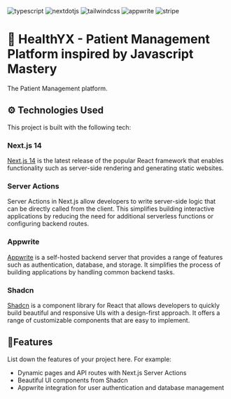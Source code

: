 <div>
  <div>
    <img src="https://img.shields.io/badge/-Typescript-black?style=for-the-badge&logoColor=white&logo=typescript&color=3178C6" alt="typescript" />
    <img src="https://img.shields.io/badge/-Next_._JS-black?style=for-the-badge&logoColor=white&logo=nextdotjs&color=000000" alt="nextdotjs" />
    <img src="https://img.shields.io/badge/-Tailwind_CSS-black?style=for-the-badge&logoColor=white&logo=tailwindcss&color=06B6D4" alt="tailwindcss" />
    <img src="https://img.shields.io/badge/-appwrite?style=for-the-badge&logoColor=white&logo=appwrite&color=412991" alt="appwrite" />
    <img src="https://img.shields.io/badge/-stripe-black?style=for-the-badge&logoColor=white&logo=stripe&color=0000FF" alt="stripe" />

  </div>
</div>

# 🚀 HealthYX - Patient Management Platform inspired by Javascript Mastery

The Patient Management platform.

## ⚙️ Technologies Used

This project is built with the following tech:

### Next.js 14

[Next.js 14](https://nextjs.org/) is the latest release of the popular React framework that enables functionality such as server-side rendering and generating static websites.

### Server Actions

Server Actions in Next.js allow developers to write server-side logic that can be directly called from the client. This simplifies building interactive applications by reducing the need for additional serverless functions or configuring backend routes.

### Appwrite

[Appwrite](https://appwrite.io/) is a self-hosted backend server that provides a range of features such as authentication, database, and storage. It simplifies the process of building applications by handling common backend tasks.

### Shadcn

[Shadcn](https://shadcn.com/) is a component library for React that allows developers to quickly build beautiful and responsive UIs with a design-first approach. It offers a range of customizable components that are easy to implement.

## 🔋Features

List down the features of your project here. For example:

- Dynamic pages and API routes with Next.js Server Actions
- Beautiful UI components from Shadcn
- Appwrite integration for user authentication and database management
